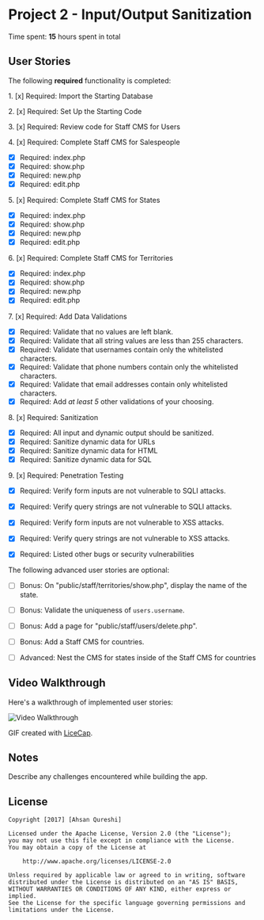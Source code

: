 # Project 2 - Input/Output Sanitization

Time spent: **15** hours spent in total

## User Stories

The following **required** functionality is completed:

1\. [x]  Required: Import the Starting Database

2\. [x]  Required: Set Up the Starting Code

3\. [x]  Required: Review code for Staff CMS for Users

4\. [x]  Required: Complete Staff CMS for Salespeople
  * [x]  Required: index.php
  * [x]  Required: show.php
  * [x]  Required: new.php
  * [x]  Required: edit.php

5\. [x]  Required: Complete Staff CMS for States
  * [x]  Required: index.php
  * [x]  Required: show.php
  * [x]  Required: new.php
  * [x]  Required: edit.php

6\. [x]  Required: Complete Staff CMS for Territories
  * [x]  Required: index.php
  * [x]  Required: show.php
  * [x]  Required: new.php
  * [x]  Required: edit.php

7\. [x]  Required: Add Data Validations
  * [x]  Required: Validate that no values are left blank.
  * [x]  Required: Validate that all string values are less than 255 characters.
  * [x]  Required: Validate that usernames contain only the whitelisted characters.
  * [x]  Required: Validate that phone numbers contain only the whitelisted characters.
  * [x]  Required: Validate that email addresses contain only whitelisted characters.
  * [x]  Required: Add *at least 5* other validations of your choosing.

8\. [x]  Required: Sanitization
  * [x]  Required: All input and dynamic output should be sanitized.
  * [x]  Required: Sanitize dynamic data for URLs
  * [x]  Required: Sanitize dynamic data for HTML
  * [x]  Required: Sanitize dynamic data for SQL

9\. [x]  Required: Penetration Testing
  * [x]  Required: Verify form inputs are not vulnerable to SQLI attacks.
  * [x]  Required: Verify query strings are not vulnerable to SQLI attacks.
  * [x]  Required: Verify form inputs are not vulnerable to XSS attacks.
  * [x]  Required: Verify query strings are not vulnerable to XSS attacks.
  * [x]  Required: Listed other bugs or security vulnerabilities


The following advanced user stories are optional:

- [ ]  Bonus: On "public/staff/territories/show.php", display the name of the state.

- [ ]  Bonus: Validate the uniqueness of `users.username`.

- [ ]  Bonus: Add a page for "public/staff/users/delete.php".

- [ ]  Bonus: Add a Staff CMS for countries.

- [ ]  Advanced: Nest the CMS for states inside of the Staff CMS for countries


## Video Walkthrough

Here's a walkthrough of implemented user stories:

<img src='http://i.imgur.com/Xa5Wxst.gif' title='Video Walkthrough' width='' alt='Video Walkthrough' />

GIF created with [LiceCap](http://www.cockos.com/licecap/).

## Notes

Describe any challenges encountered while building the app.

## License

    Copyright [2017] [Ahsan Qureshi]

    Licensed under the Apache License, Version 2.0 (the "License");
    you may not use this file except in compliance with the License.
    You may obtain a copy of the License at

        http://www.apache.org/licenses/LICENSE-2.0

    Unless required by applicable law or agreed to in writing, software
    distributed under the License is distributed on an "AS IS" BASIS,
    WITHOUT WARRANTIES OR CONDITIONS OF ANY KIND, either express or implied.
    See the License for the specific language governing permissions and
    limitations under the License.
